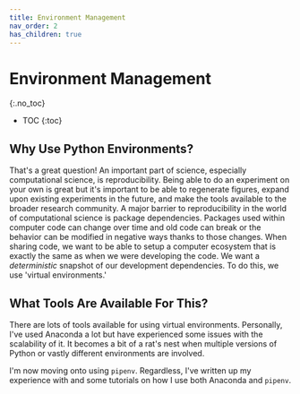 ```yaml
---
title: Environment Management
nav_order: 2
has_children: true
---
```


# Environment Management
{:.no_toc}

* TOC
{:toc}

## Why Use Python Environments?

That's a great question! An important part of science, especially computational science, is reproducibility. Being able to do an experiment on your own is great but it's important to be able to regenerate figures, expand upon existing experiments in the future, and make the tools available to the broader research community. A major barrier to reproducibility in the world of computational science is package dependencies. Packages used within computer code can change over time and old code can break or the behavior can be modified in negative ways thanks to those changes. When sharing code, we want to be able to setup a computer ecosystem that is exactly the same as when we were developing the code. We want a *deterministic* snapshot of our development dependencies. To do this, we use 'virtual environments.'

## What Tools Are Available For This?

There are lots of tools available for using virtual environments. Personally, I've used Anaconda a lot but have experienced some issues with the scalability of it. It becomes a bit of a rat's nest when multiple versions of Python or vastly different environments are involved.

I'm now moving onto using `pipenv`. Regardless, I've written up my experience with and some tutorials on how I use both Anaconda and `pipenv`.